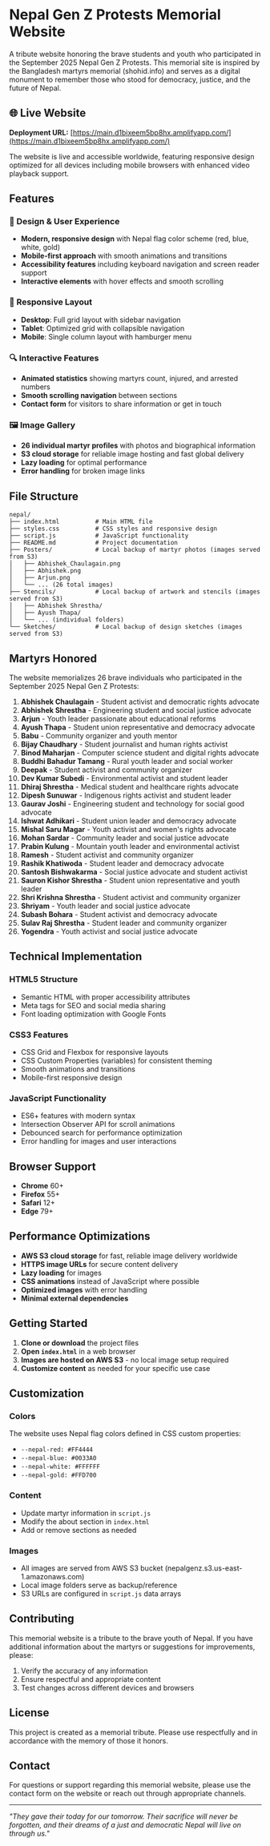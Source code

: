 # Nepal Gen Z Protests Memorial Website

A tribute website honoring the brave students and youth who participated in the September 2025 Nepal Gen Z Protests. This memorial site is inspired by the Bangladesh martyrs memorial (shohid.info) and serves as a digital monument to remember those who stood for democracy, justice, and the future of Nepal.

## 🌐 Live Website

**Deployment URL:** [https://main.d1bixeem5bp8hx.amplifyapp.com/](https://main.d1bixeem5bp8hx.amplifyapp.com/)

The website is live and accessible worldwide, featuring responsive design optimized for all devices including mobile browsers with enhanced video playback support.

## Features

### 🎨 Design & User Experience
- **Modern, responsive design** with Nepal flag color scheme (red, blue, white, gold)
- **Mobile-first approach** with smooth animations and transitions
- **Accessibility features** including keyboard navigation and screen reader support
- **Interactive elements** with hover effects and smooth scrolling

### 📱 Responsive Layout
- **Desktop**: Full grid layout with sidebar navigation
- **Tablet**: Optimized grid with collapsible navigation
- **Mobile**: Single column layout with hamburger menu

### 🔍 Interactive Features
- **Animated statistics** showing martyrs count, injured, and arrested numbers
- **Smooth scrolling navigation** between sections
- **Contact form** for visitors to share information or get in touch

### 🖼️ Image Gallery
- **26 individual martyr profiles** with photos and biographical information
- **S3 cloud storage** for reliable image hosting and fast global delivery
- **Lazy loading** for optimal performance
- **Error handling** for broken image links

## File Structure

```
nepal/
├── index.html          # Main HTML file
├── styles.css          # CSS styles and responsive design
├── script.js           # JavaScript functionality
├── README.md           # Project documentation
├── Posters/            # Local backup of martyr photos (images served from S3)
│   ├── Abhishek_Chaulagain.png
│   ├── Abhishek.png
│   ├── Arjun.png
│   └── ... (26 total images)
├── Stencils/           # Local backup of artwork and stencils (images served from S3)
│   ├── Abhishek Shrestha/
│   ├── Ayush Thapa/
│   └── ... (individual folders)
└── Sketches/           # Local backup of design sketches (images served from S3)
```

## Martyrs Honored

The website memorializes 26 brave individuals who participated in the September 2025 Nepal Gen Z Protests:

1. **Abhishek Chaulagain** - Student activist and democratic rights advocate
2. **Abhishek Shrestha** - Engineering student and social justice advocate
3. **Arjun** - Youth leader passionate about educational reforms
4. **Ayush Thapa** - Student union representative and democracy advocate
5. **Babu** - Community organizer and youth mentor
6. **Bijay Chaudhary** - Student journalist and human rights activist
7. **Binod Maharjan** - Computer science student and digital rights advocate
8. **Buddhi Bahadur Tamang** - Rural youth leader and social worker
9. **Deepak** - Student activist and community organizer
10. **Dev Kumar Subedi** - Environmental activist and student leader
11. **Dhiraj Shrestha** - Medical student and healthcare rights advocate
12. **Dipesh Sunuwar** - Indigenous rights activist and student leader
13. **Gaurav Joshi** - Engineering student and technology for social good advocate
14. **Ishwat Adhikari** - Student union leader and democracy advocate
15. **Mishal Saru Magar** - Youth activist and women's rights advocate
16. **Mohan Sardar** - Community leader and social justice advocate
17. **Prabin Kulung** - Mountain youth leader and environmental activist
18. **Ramesh** - Student activist and community organizer
19. **Rashik Khatiwoda** - Student leader and democracy advocate
20. **Santosh Bishwakarma** - Social justice advocate and student activist
21. **Sauron Kishor Shrestha** - Student union representative and youth leader
22. **Shri Krishna Shrestha** - Student activist and community organizer
23. **Shriyam** - Youth leader and social justice advocate
24. **Subash Bohara** - Student activist and democracy advocate
25. **Sulav Raj Shrestha** - Student leader and community organizer
26. **Yogendra** - Youth activist and social justice advocate

## Technical Implementation

### HTML5 Structure
- Semantic HTML with proper accessibility attributes
- Meta tags for SEO and social media sharing
- Font loading optimization with Google Fonts

### CSS3 Features
- CSS Grid and Flexbox for responsive layouts
- CSS Custom Properties (variables) for consistent theming
- Smooth animations and transitions
- Mobile-first responsive design

### JavaScript Functionality
- ES6+ features with modern syntax
- Intersection Observer API for scroll animations
- Debounced search for performance optimization
- Error handling for images and user interactions

## Browser Support

- **Chrome** 60+
- **Firefox** 55+
- **Safari** 12+
- **Edge** 79+

## Performance Optimizations

- **AWS S3 cloud storage** for fast, reliable image delivery worldwide
- **HTTPS image URLs** for secure content delivery
- **Lazy loading** for images
- **CSS animations** instead of JavaScript where possible
- **Optimized images** with error handling
- **Minimal external dependencies**

## Getting Started

1. **Clone or download** the project files
2. **Open `index.html`** in a web browser
3. **Images are hosted on AWS S3** - no local image setup required
4. **Customize content** as needed for your specific use case

## Customization

### Colors
The website uses Nepal flag colors defined in CSS custom properties:
- `--nepal-red: #FF4444`
- `--nepal-blue: #0033A0`
- `--nepal-white: #FFFFFF`
- `--nepal-gold: #FFD700`

### Content
- Update martyr information in `script.js`
- Modify the about section in `index.html`
- Add or remove sections as needed

### Images
- All images are served from AWS S3 bucket (nepalgenz.s3.us-east-1.amazonaws.com)
- Local image folders serve as backup/reference
- S3 URLs are configured in `script.js` data arrays

## Contributing

This memorial website is a tribute to the brave youth of Nepal. If you have additional information about the martyrs or suggestions for improvements, please:

1. Verify the accuracy of any information
2. Ensure respectful and appropriate content
3. Test changes across different devices and browsers

## License

This project is created as a memorial tribute. Please use respectfully and in accordance with the memory of those it honors.

## Contact

For questions or support regarding this memorial website, please use the contact form on the website or reach out through appropriate channels.

---

*"They gave their today for our tomorrow. Their sacrifice will never be forgotten, and their dreams of a just and democratic Nepal will live on through us."*

